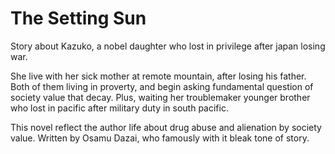# The Setting Sun

Story about Kazuko, a nobel daughter who lost in privilege after japan losing war. 

She live with her sick mother at remote mountain, after losing his father. Both of them living in proverty, and begin asking fundamental question of society value that decay. Plus, waiting her troublemaker younger brother who lost in pacific after military duty in south pacific.

This novel reflect the author life about drug abuse and alienation
by society value. Written by Osamu Dazai, who famously with it bleak tone of story.

<seed-meta
    field="literature"
    type="summaries"
    date="15 Mar 2024"
    tags="novel,osamu dazai,literature"
    audience="bookworm"
 />